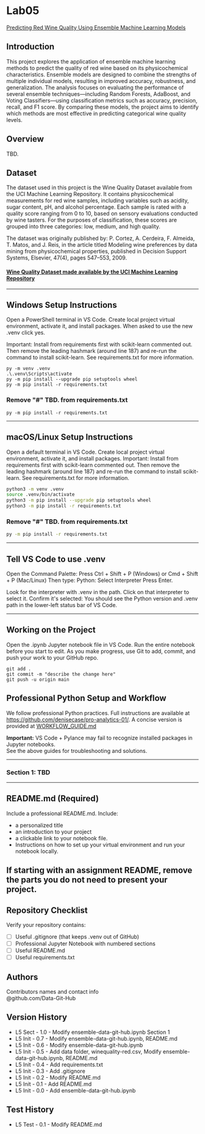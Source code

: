 # Lab05

[Predicting Red Wine Quality Using Ensemble Machine Learning Models](https://github.com/Data-Git-Hub/applied-ml-data-git-hub/blob/main/lab05/ensemble-data-git-hub.ipynb)

## Introduction
This project explores the application of ensemble machine learning methods to predict the quality of red wine based on its physicochemical characteristics. Ensemble models are designed to combine the strengths of multiple individual models, resulting in improved accuracy, robustness, and generalization. The analysis focuses on evaluating the performance of several ensemble techniques—including Random Forests, AdaBoost, and Voting Classifiers—using classification metrics such as accuracy, precision, recall, and F1 score. By comparing these models, the project aims to identify which methods are most effective in predicting categorical wine quality levels. <br>

## Overview
TBD. <br>

## Dataset 
The dataset used in this project is the Wine Quality Dataset available from the UCI Machine Learning Repository. It contains physicochemical measurements for red wine samples, including variables such as acidity, sugar content, pH, and alcohol percentage. Each sample is rated with a quality score ranging from 0 to 10, based on sensory evaluations conducted by wine tasters. For the purposes of classification, these scores are grouped into three categories: low, medium, and high quality. <br>

The dataset was originally published by: P. Cortez, A. Cerdeira, F. Almeida, T. Matos, and J. Reis, in the article titled
Modeling wine preferences by data mining from physicochemical properties,
published in Decision Support Systems, Elsevier, 47(4), pages 547–553, 2009. <br>

#### [Wine Quality Dataset made available by the UCI Machine Learning Repository](https://archive.ics.uci.edu/ml/datasets/Wine+Quality)
---

## Windows Setup Instructions

Open a PowerShell terminal in VS Code. 
Create local project virtual environment, activate it, and install packages. 
When asked to use the new .venv click yes. 

Important: Install from requirements first with scikit-learn commented out. 
Then remove the leading hashmark (around line 187) and re-run the command to install scikit-learn.
See requirements.txt for more information. 


```shell
py -m venv .venv
.\.venv\Scripts\activate
py -m pip install --upgrade pip setuptools wheel
py -m pip install -r requirements.txt
```
### Remove "#" TBD. from requirements.txt

```shell
py -m pip install -r requirements.txt
```

---

## macOS/Linux Setup Instructions

Open a default terminal in VS Code. 
Create local project virtual environment, activate it, and install packages. 
Important: Install from requirements first with scikit-learn commented out. 
Then remove the leading hashmark (around line 187) and re-run the command to install scikit-learn.
See requirements.txt for more information. 

```zsh
python3 -m venv .venv
source .venv/bin/activate
python3 -m pip install --upgrade pip setuptools wheel
python3 -m pip install -r requirements.txt
```

### Remove "#" TBD. from requirements.txt

```zsh
py -m pip install -r requirements.txt
```

---

## Tell VS Code to use .venv

Open the Command Palette: Press Ctrl + Shift + P (Windows) or Cmd + Shift + P (Mac/Linux)
Then type: Python: Select Interpreter
Press Enter.

Look for the interpreter with .venv in the path.
Click on that interpreter to select it.
Confirm it's selected: You should see the Python version and .venv path in the lower-left status bar of VS Code.

---

## Working on the Project

Open the .ipynb Jupyter notebook file in VS Code. 
Run the entire notebook before you start to edit. 
As you make progress, use Git to add, commit, and push your work to your GitHub repo.

```shell
git add .
git commit -m "describe the change here"
git push -u origin main
```

## Professional Python Setup and Workflow
We follow professional Python practices. 
Full instructions are available at <https://github.com/denisecase/pro-analytics-01/>. 
A concise version is provided at [WORKFLOW_GUIDE.md](./docs/WORKFLOW_GUIDE.md)

**Important:** VS Code + Pylance may fail to recognize installed packages in Jupyter notebooks.  
See the above guides for troubleshooting and solutions.  

---

### Section 1: TBD

---

## README.md (Required)

Include a professional README.md. Include:
- a personalized title
- an introduction to your project
- a clickable link to your notebook file.
- Instructions on how to set up your virtual environment and run your notebook locally.
   
If starting with an assignment README, remove the parts you do not need to present your project.
---

## Repository Checklist

Verify your repository contains:

- [ ] Useful .gitignore (that keeps .venv out of GitHub)
- [ ] Professional Jupyter Notebook with numbered sections   
- [ ] Useful README.md
- [ ] Useful requirements.txt

## Authors

Contributors names and contact info <br>
@github.com/Data-Git-Hub <br>

## Version History
- L5 Sect - 1.0 - Modify ensemble-data-git-hub.ipynb Section 1
- L5 Init - 0.7 - Modify ensemble-data-git-hub.ipynb, README.md
- L5 Init - 0.6 - Modify ensemble-data-git-hub.ipynb
- L5 Init - 0.5 - Add data folder, winequality-red.csv, Modify ensemble-data-git-hub.ipynb, README.md
- L5 Init - 0.4 - Add requirements.txt
- L5 Init - 0.3 - Add .gitignore
- L5 Init - 0.2 - Modify README.md 
- L5 Init - 0.1 - Add README.md
- L5 Init - 0.0 - Add ensemble-data-git-hub.ipynb <br>
## Test History  
- L5 Test - 0.1 - Modify README.md <br>
